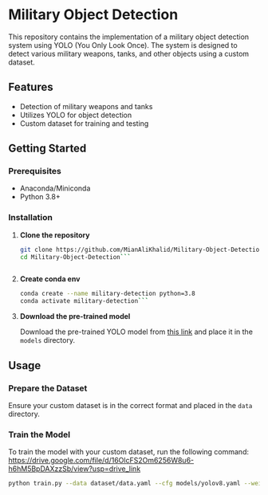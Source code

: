 # Military Object Detection

This repository contains the implementation of a military object detection system using YOLO (You Only Look Once). The system is designed to detect various military weapons, tanks, and other objects using a custom dataset.

## Features

- Detection of military weapons and tanks
- Utilizes YOLO for object detection
- Custom dataset for training and testing

## Getting Started

### Prerequisites

- Anaconda/Miniconda
- Python 3.8+

### Installation

1. **Clone the repository**

   ```bash
   git clone https://github.com/MianAliKhalid/Military-Object-Detection.git
   cd Military-Object-Detection```



2. **Create conda env**

   ```bash
   conda create --name military-detection python=3.8
   conda activate military-detection```


3. **Download the pre-trained model**

   Download the pre-trained YOLO model from [this link](http://example.com/pretrained-model) and place it in the `models` directory.

## Usage

### Prepare the Dataset

Ensure your custom dataset is in the correct format and placed in the `data` directory.

### Train the Model

To train the model with your custom dataset, run the following command:
https://drive.google.com/file/d/16OlcFS2Om6256W8u6-h6hM5BpDAXzzSb/view?usp=drive_link

```bash
python train.py --data dataset/data.yaml --cfg models/yolov8.yaml --weights models/pretrained-model.pt --name custom_yolov8
```
